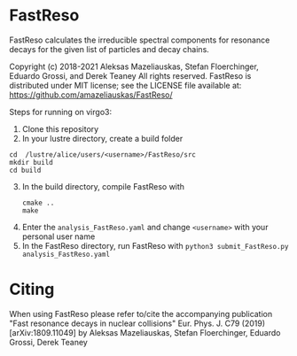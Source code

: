 # FastReso 

FastReso calculates the irreducible spectral components for resonance decays for the given list of particles and decay chains.

Copyright (c) 2018-2021 Aleksas Mazeliauskas, Stefan Floerchinger, Eduardo Grossi, and Derek Teaney
All rights reserved.
FastReso is distributed under MIT license; see the LICENSE file available at: https://github.com/amazeliauskas/FastReso/

Steps for running on virgo3:
1) Clone this repository 
2) In your lustre directory, create a build folder
```
cd  /lustre/alice/users/<username>/FastReso/src
mkdir build
cd build
```
3) In the build directory, compile FastReso with
   ```
   cmake ..
   make
   ```
4) Enter the `analysis_FastReso.yaml` and change `<username>` with your personal user name
5) In the FastReso directory, run FastReso with `python3 submit_FastReso.py analysis_FastReso.yaml`

# Citing
  When using FastReso please refer to/cite the accompanying publication "Fast resonance decays in nuclear collisions"  Eur. Phys. J. C79 (2019) [arXiv:1809.11049] by Aleksas Mazeliauskas, Stefan Floerchinger, Eduardo Grossi, Derek Teaney
